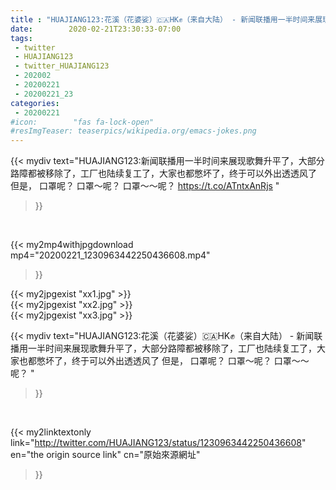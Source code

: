 ```yaml
---
title : "HUAJIANG123:花溪（花婆娑）🇨🇦HK✊（来自大陆） - 新闻联播用一半时间来展现歌舞升平了，大部分路障都被移除了，工厂也陆续复工了，大家也都憋坏了，终于可以外出透透风了  但是， 口罩呢？ 口罩～呢？ 口罩～～呢？ "
date:        2020-02-21T23:30:33-07:00
tags:
 - twitter
 - HUAJIANG123
 - twitter_HUAJIANG123
 - 202002
 - 20200221
 - 20200221_23
categories:
 - 20200221
#icon:        "fas fa-lock-open"
#resImgTeaser: teaserpics/wikipedia.org/emacs-jokes.png
---
```


{{< mydiv text="HUAJIANG123:新闻联播用一半时间来展现歌舞升平了，大部分路障都被移除了，工厂也陆续复工了，大家也都憋坏了，终于可以外出透透风了  但是， 口罩呢？ 口罩～呢？ 口罩～～呢？ https://t.co/ATntxAnRjs "
>}}
<br>


{{< my2mp4withjpgdownload mp4="20200221_1230963442250436608.mp4"
>}}

{{< my2jpgexist "xx1.jpg" >}}<br>
{{< my2jpgexist "xx2.jpg" >}}<br>
{{< my2jpgexist "xx3.jpg" >}}<br>



{{< mydiv text="HUAJIANG123:花溪（花婆娑）🇨🇦HK✊（来自大陆） - 新闻联播用一半时间来展现歌舞升平了，大部分路障都被移除了，工厂也陆续复工了，大家也都憋坏了，终于可以外出透透风了  但是， 口罩呢？ 口罩～呢？ 口罩～～呢？ "
>}}
<br>

{{< my2linktextonly link="http://twitter.com/HUAJIANG123/status/1230963442250436608"
en="the origin source link" cn="原始來源網址"
>}}


<br>

